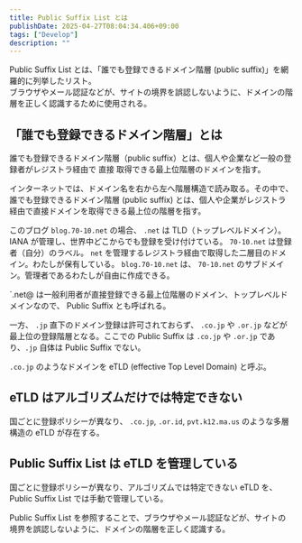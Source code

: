 ```yaml
---
title: Public Suffix List とは
publishDate: 2025-04-27T08:04:34.406+09:00
tags: ["Develop"]
description: ""
---
```


Public Suffix List とは、「誰でも登録できるドメイン階層 (public suffix)」を網羅的に列挙したリスト。  
ブラウザやメール認証などが、サイトの境界を誤認しないように、ドメインの階層を正しく認識するために使用される。

## 「誰でも登録できるドメイン階層」とは

誰でも登録できるドメイン階層（public suffix）とは、個人や企業など一般の登録者がレジストラ経由で 直接 取得できる最上位階層のドメインを指す。

インターネットでは、ドメイン名を右から左へ階層構造で読み取る。その中で、誰でも登録できるドメイン階層 (public suffix) とは、個人や企業がレジストラ経由で直接ドメインを取得できる最上位の階層を指す。

このブログ `blog.70-10.net` の場合、 `.net` は TLD（トップレベルドメイン）。IANA が管理し、世界中どこからでも登録を受け付けている。
`70-10.net` は登録者（自分）のラベル。 `net` を管理するレジストラ経由で取得した二層目のドメイン。わたしが保有している。
`blog.70-10.net` は、 `70-10.net` のサブドメイン。管理者であるわたしが自由に作成できる。

`.net@ は一般利用者が直接登録できる最上位階層のドメイン、トップレベルドメインなので、 Public Suffix とも呼ばれる。

一方、 `.jp` 直下のドメイン登録は許可されておらず、 `.co.jp` や `.or.jp` などが最上位の登録階層となる。ここでの Public Suffix は `.co.jp` や `.or.jp` であり、`.jp` 自体は Public Suffix でない。

`.co.jp` のようなドメインを eTLD (effective Top Level Domain) と呼ぶ。

## eTLD はアルゴリズムだけでは特定できない

国ごとに登録ポリシーが異なり、 `.co.jp`, `.or.id`, `pvt.k12.ma.us` のような多層構造の eTLD が存在する。

## Public Suffix List は eTLD を管理している

国ごとに登録ポリシーが異なり、アルゴリズムでは特定できない eTLD を、Public Suffix List では手動で管理している。

Public Suffix List を参照することで、ブラウザやメール認証などが、サイトの境界を誤認しないように、ドメインの階層を正しく認識する。
